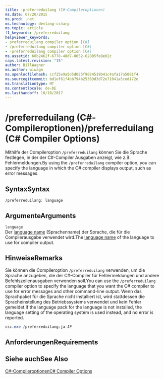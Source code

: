 ```yaml
---
title: -preferreduilang (C#-Compileroptionen)
ms.date: 07/20/2015
ms.prod: .net
ms.technology: devlang-csharp
ms.topic: article
f1_keywords: /preferreduilang
helpviewer_keywords:
- preferreduilang compiler option [C#]
- /preferreduilang compiler option [C#]
- -preferreduilang compiler option [C#]
ms.assetid: 68b2462f-6778-48d7-8052-62805fe8e02c
caps.latest.revision: "15"
author: BillWagner
ms.author: wiwagn
ms.openlocfilehash: ccf25e9a5d5d025f9024519b41c4afa17a5081f4
ms.sourcegitcommit: bd1ef61f4bb794b25383d3d72e71041a5ced172e
ms.translationtype: HT
ms.contentlocale: de-DE
ms.lasthandoff: 10/18/2017
---
```

# <a name="preferreduilang-c-compiler-options"></a><span data-ttu-id="3f522-102">/preferreduilang (C#-Compileroptionen)</span><span class="sxs-lookup"><span data-stu-id="3f522-102">/preferreduilang (C# Compiler Options)</span></span>
<span data-ttu-id="3f522-103">Mithilfe der Compileroption `/preferreduilang` können Sie die Sprache festlegen, in der der C#-Compiler Ausgaben anzeigt, wie z.B. Fehlermeldungen.</span><span class="sxs-lookup"><span data-stu-id="3f522-103">By using the `/preferreduilang` compiler option, you can specify the language in which the C# compiler displays output, such as error messages.</span></span>  
  
## <a name="syntax"></a><span data-ttu-id="3f522-104">Syntax</span><span class="sxs-lookup"><span data-stu-id="3f522-104">Syntax</span></span>  
  
```console  
/preferreduilang: language  
```  
  
## <a name="arguments"></a><span data-ttu-id="3f522-105">Argumente</span><span class="sxs-lookup"><span data-stu-id="3f522-105">Arguments</span></span>  
 `language`  
 <span data-ttu-id="3f522-106">Der [language name](http://go.microsoft.com/fwlink/p/?LinkId=236992) (Sprachenname) der Sprache, die für die Compilerausgabe verwendet wird.</span><span class="sxs-lookup"><span data-stu-id="3f522-106">The [language name](http://go.microsoft.com/fwlink/p/?LinkId=236992) of the language to use for compiler output.</span></span>  
  
## <a name="remarks"></a><span data-ttu-id="3f522-107">Hinweise</span><span class="sxs-lookup"><span data-stu-id="3f522-107">Remarks</span></span>  
 <span data-ttu-id="3f522-108">Sie können die Compileroption `/preferreduilang` verwenden, um die Sprache anzugeben, die der C#-Compiler für Fehlermeldungen und andere Befehlszeilenausgaben verwenden soll.</span><span class="sxs-lookup"><span data-stu-id="3f522-108">You can use the `/preferreduilang` compiler option to specify the language that you want the C# compiler to use for error messages and other command-line output.</span></span> <span data-ttu-id="3f522-109">Wenn das Sprachpaket für die Sprache nicht installiert ist, wird stattdessen die Spracheinstellung des Betriebssystems verwendet und kein Fehler gemeldet.</span><span class="sxs-lookup"><span data-stu-id="3f522-109">If the language pack for the language is not installed, the language setting of the operating system is used instead, and no error is reported.</span></span>  
  
```csharp  
csc.exe /preferreduilang:ja-JP  
```  
  
## <a name="requirements"></a><span data-ttu-id="3f522-110">Anforderungen</span><span class="sxs-lookup"><span data-stu-id="3f522-110">Requirements</span></span>  
  
## <a name="see-also"></a><span data-ttu-id="3f522-111">Siehe auch</span><span class="sxs-lookup"><span data-stu-id="3f522-111">See Also</span></span>  
 [<span data-ttu-id="3f522-112">C#-Compileroptionen</span><span class="sxs-lookup"><span data-stu-id="3f522-112">C# Compiler Options</span></span>](../../../csharp/language-reference/compiler-options/index.md)
